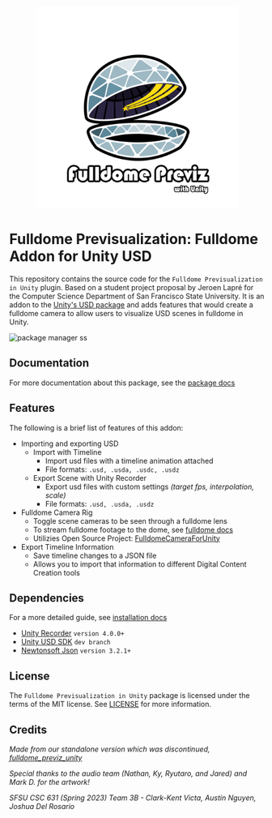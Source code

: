 
<p align="center">
  <img src="https://github.com/shdw9/fulldome_previz_plugin/blob/main/Documentation~/images/fulldomeprevisWithText.png" width="400" class="margin-left: auto; margin-right: auto;" />
</p>

# Fulldome Previsualization: Fulldome Addon for Unity USD
This repository contains the source code for the `Fulldome Previsualization in Unity` plugin. Based on a student project proposal by Jeroen Lapré for the Computer Science Department of San Francisco State University. It is an addon to the [Unity's USD package](https://github.com/Unity-Technologies/usd-unity-sdk) and adds features that would create a fulldome camera to allow users to visualize USD scenes in fulldome in Unity.

![package manager ss](https://i.imgur.com/FTzFh7l.png)

## Documentation

For more documentation about this package, see the [package docs](https://github.com/shdw9/fulldome_previz_plugin/blob/main/Documentation~/Usage.md)

## Features

The following is a brief list of features of this addon:

* Importing and exporting USD
   * Import with Timeline
     * Import usd files with a timeline animation attached
     * File formats: `.usd, .usda, .usdc, .usdz`
   * Export Scene with Unity Recorder
     * Export usd files with custom settings *(target fps, interpolation, scale)*
     * File formats: `.usd, .usda, .usdz`
* Fulldome Camera Rig
  * Toggle scene cameras to be seen through a fulldome lens
  * To stream fulldome footage to the dome, see [fulldome docs](https://github.com/shdw9/fulldome_previz_plugin/tree/main/Documentation~/Fulldome.md)
  * Utilizies Open Source Project: [FulldomeCameraForUnity](https://github.com/rsodre/FulldomeCameraForUnity)
* Export Timeline Information
  * Save timeline changes to a JSON file
  * Allows you to import that information to different Digital Content Creation tools

## Dependencies
For a more detailed guide, see [installation docs](https://github.com/shdw9/fulldome_previz_plugin/tree/main/Documentation~/Installation.md)

* [Unity Recorder](https://docs.unity3d.com/Packages/com.unity.recorder@4.0/manual/index.html) `version 4.0.0+`
* [Unity USD SDK](https://github.com/Unity-Technologies/usd-unity-sdk) `dev branch`
* [Newtonsoft Json](https://www.newtonsoft.com/json) `version 3.2.1+`

## License

The `Fulldome Previsualization in Unity` package is licensed under the terms of the MIT license. See [LICENSE](https://github.com/shdw9/fulldome_previz_plugin/blob/main/LICENSE) for more information.

## Credits

*Made from our standalone version which was discontinued, [fulldome_previz_unity](https://github.com/shdw9/fulldome_previz_unity)*

*Special thanks to the audio team (Nathan, Ky, Ryutaro, and Jared) and Mark D. for the artwork!*

*SFSU CSC 631 (Spring 2023) Team 3B - Clark-Kent Victa, Austin Nguyen, Joshua Del Rosario*
